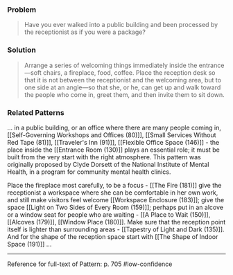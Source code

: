 ### Problem
>Have you ever walked into a public building and been processed by the receptionist as if you were a package?

### Solution
>Arrange a series of welcoming things immediately inside the entrance—soft chairs, a fireplace, food, coffee. Place the reception desk so that it is not between the receptionist and the welcoming area, but to one side at an angle—so that she, or he, can get up and walk toward the people who come in, greet them, and then invite them to sit down.

### Related Patterns
... in a public building, or an office where there are many people coming in, [[Self-Governing Workshops and Offices (80)]], [[Small Services Without Red Tape (81)]], [[Traveler's Inn (91)]], [[Flexible Office Space (146)]] - the place inside the [[Entrance Room (130)]] plays an essential role; it must be built from the very start with the right atmosphere. This pattern was originally proposed by Clyde Dorsett of the National Institute of Mental Health, in a program for community mental health clinics.

Place the fireplace most carefully, to be a focus - [[The Fire (181)]] give the receptionist a workspace where she can be comfortable in her own work, and still make visitors feel welcome [[Workspace Enclosure (183)]]; give the space [[Light on Two Sides of Every Room (159)]]; perhaps put in an alcove or a window seat for people who are waiting - [[A Place to Wait (150)]], [[Alcoves (179)]], [[Window Place (180)]]. Make sure that the reception point itself is lighter than surrounding areas - [[Tapestry of Light and Dark (135)]]. And for the shape of the reception space start with [[The Shape of Indoor Space (191)]] ...

---
Reference for full-text of Pattern: p. 705 #low-confidence 
